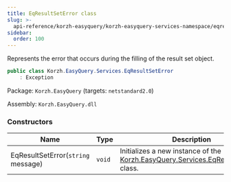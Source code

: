 ```yaml
---
title: EqResultSetError class
slug: >-
  api-reference/korzh-easyquery/korzh-easyquery-services-namespace/eqresultseterror-class
sidebar:
  order: 100
---
```


Represents the error that occurs during the filling of the result set object.
```csharp
public class Korzh.EasyQuery.Services.EqResultSetError
    : Exception

```
Package: `Korzh.EasyQuery` (targets: `netstandard2.0`)

Assembly: `Korzh.EasyQuery.dll`

### Constructors

| Name | Type | Description | 
| --- | --- | --- | 
| EqResultSetError(`string` message) | `void` | Initializes a new instance of the [Korzh.EasyQuery.Services.EqResultSetError](///easyquery/docs/api-reference/korzh-easyquery/korzh-easyquery-services-namespace/eqresultseterror-class) class. |
